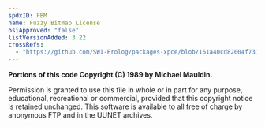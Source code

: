 ```yaml
---
spdxID: FBM
name: Fuzzy Bitmap License
osiApproved: "false"
listVersionAdded: 3.22
crossRefs: 
  - "https://github.com/SWI-Prolog/packages-xpce/blob/161a40cd82004f731ba48024f9d30af388a7edf5/src/img/gifwrite.c#L21-L26"
---
```


**Portions of this code Copyright (C) 1989 by Michael Mauldin.**

Permission is granted to use this file in whole or in part for any purpose, educational, recreational or commercial, provided that this copyright notice is retained unchanged. This software is available to all free of charge by anonymous FTP and in the UUNET archives.
